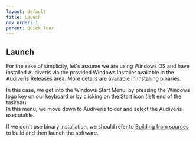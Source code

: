 ```yaml
---
layout: default
title: Launch
nav_order: 1
parent: Quick Tour
---
```

## Launch

For the sake of simplicity, let's assume we are using Windows OS and have installed Audiveris via
the provided Windows Installer available in the Audiveris
[Releases area](https://github.com/Audiveris/audiveris/releases).
More details are available in [Installing binaries](../install/binaries.md).

In this case, we get into the Windows Start Menu, by pressing the Windows logo key on our keyboard
or by clicking on the Start icon (left end of the taskbar).  
In this menu, we move down to Audiveris folder and select the Audiveris executable.

If we don't use binary installation, we should refer to [Building from sources](../install/sources.md)
to build and then launch the software.
